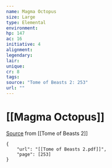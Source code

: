 ```yaml
---
name: Magma Octopus
size: Large
type: Elemental
environment: 
hp: 147
ac: 16
initiative: 4
alignment: 
legendary: 
lair: 
unique: 
cr: 8
tags: 
source: "Tome of Beasts 2: 253"
url: ""
---
```

# [[Magma Octopus]]

[Source](zotero://open-pdf/library/items/9UQIAB6R?page=253) from [[Tome of Beasts 2]]

```pdf
{
	"url": "[[Tome of Beasts 2.pdf]]",
	"page": [253]
}
```

